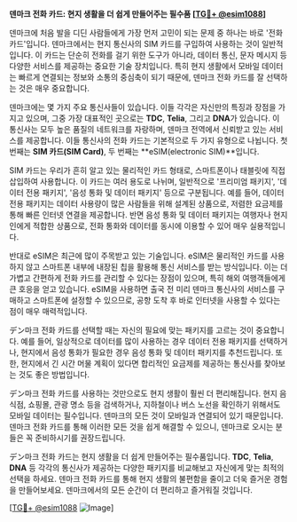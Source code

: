 **덴마크 전화 카드: 현지 생활을 더 쉽게 만들어주는 필수품 [[TG💪+ @esim1088](https://t.me/s/esim1088)]**

덴마크에 처음 발을 디딘 사람들에게 가장 먼저 고민이 되는 문제 중 하나는 바로 '전화 카드'입니다. 덴마크에서는 현지 통신사의 SIM 카드를 구입하여 사용하는 것이 일반적입니다. 이 카드는 단순히 전화를 걸기 위한 도구가 아니라, 데이터 통신, 문자 메시지 등 다양한 서비스를 제공하는 중요한 기술 장치입니다. 특히 현지 생활에서 모바일 데이터는 빠르게 연결되는 정보와 소통의 중심축이 되기 때문에, 덴마크 전화 카드를 잘 선택하는 것은 매우 중요합니다.

덴마크에는 몇 가지 주요 통신사들이 있습니다. 이들 각각은 자신만의 특징과 장점을 가지고 있으며, 그중 가장 대표적인 곳으로는 **TDC**, **Telia**, 그리고 **DNA**가 있습니다. 이 통신사는 모두 높은 품질의 네트워크를 자랑하며, 덴마크 전역에서 신뢰받고 있는 서비스를 제공합니다. 이들 통신사의 전화 카드는 기본적으로 두 가지 유형으로 나뉩니다. 첫 번째는 **SIM 카드(SIM Card)**, 두 번째는 **eSIM(electronic SIM)**입니다.

SIM 카드는 우리가 흔히 알고 있는 물리적인 카드 형태로, 스마트폰이나 태블릿에 직접 삽입하여 사용합니다. 이 카드는 여러 용도로 나뉘며, 일반적으로 '프리미엄 패키지', '데이터 전용 패키지', '음성 통화 및 데이터 패키지' 등으로 구분됩니다. 예를 들어, 데이터 전용 패키지는 데이터 사용량이 많은 사람들을 위해 설계된 상품으로, 저렴한 요금제를 통해 빠른 인터넷 연결을 제공합니다. 반면 음성 통화 및 데이터 패키지는 여행자나 현지인에게 적합한 상품으로, 전화 통화와 데이터를 동시에 이용할 수 있어 매우 실용적입니다.

반대로 eSIM은 최근에 많이 주목받고 있는 기술입니다. eSIM은 물리적인 카드를 사용하지 않고 스마트폰 내부에 내장된 칩을 활용해 통신 서비스를 받는 방식입니다. 이는 더 가볍고 간편하게 전화 카드를 관리할 수 있다는 장점이 있으며, 특히 해외 여행객들에게 큰 호응을 얻고 있습니다. eSIM을 사용하면 출국 전 미리 덴마크 통신사의 서비스를 구매하고 스마트폰에 설정할 수 있으므로, 공항 도착 후 바로 인터넷을 사용할 수 있다는 점이 매우 매력적입니다.

デン마크 전화 카드를 선택할 때는 자신의 필요에 맞는 패키지를 고르는 것이 중요합니다. 예를 들어, 일상적으로 데이터를 많이 사용하는 경우 데이터 전용 패키지를 선택하거나, 현지에서 음성 통화가 필요한 경우 음성 통화 및 데이터 패키지를 추천드립니다. 또한, 현지에서 긴 시간 머물 계획이 있다면 합리적인 요금제를 제공하는 통신사를 찾아보는 것도 좋은 방법입니다.

デン마크 전화 카드를 사용하는 것만으로도 현지 생활이 훨씬 더 편리해집니다. 현지 음식점, 쇼핑몰, 관광 명소 등을 검색하거나, 지하철이나 버스 노선을 확인하기 위해서도 모바일 데이터는 필수입니다. 덴마크의 모든 것이 모바일과 연결되어 있기 때문입니다. 덴마크 전화 카드를 통해 이러한 모든 것을 쉽게 해결할 수 있으니, 덴마크로 오시는 분들은 꼭 준비하시기를 권장드립니다.

デン마크 전화 카드는 현지 생활을 더 쉽게 만들어주는 필수품입니다. **TDC**, **Telia**, **DNA** 등 각각의 통신사가 제공하는 다양한 패키지를 비교해보고 자신에게 맞는 최적의 선택을 하세요. 덴마크 전화 카드를 통해 현지 생활의 불편함을 줄이고 더욱 즐거운 경험을 만들어보세요. 덴마크에서의 모든 순간이 더 편리하고 즐거워질 것입니다.

[[TG💪+ @esim1088](https://t.me/s/esim1088) ![Image](https://i.postimg.cc/Y0z9fWf4/image.png)]